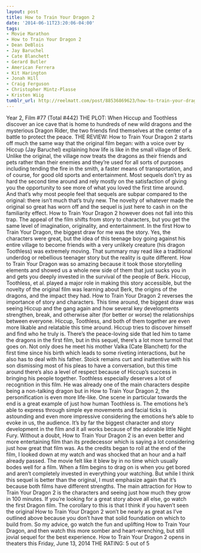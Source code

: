 ```yaml
---
layout: post
title: How to Train Your Dragon 2
date: '2014-06-11T23:20:06-04:00'
tags:
- Movie Marathon
- How to Train Your Dragon 2
- Dean DeBlois
- Jay Baruchel
- Cate Blanchett
- Gerard Butler
- American Ferrera
- Kit Harington
- Jonah Hill
- Craig Ferguson
- Christopher Mintz-Plasse
- Kristen Wiig
tumblr_url: http://reelmatt.com/post/88536869623/how-to-train-your-dragon-2
---
```



Year 2, Film #77 (Total #442)
THE PLOT: When Hiccup and Toothless discover an ice cave that is home to hundreds of new wild dragons and the mysterious Dragon Rider, the two friends find themselves at the center of a battle to protect the peace.
THE REVIEW: How to Train Your Dragon 2 starts off much the same way that the original film began: with a voice over by Hiccup (Jay Baruchel) explaining how life is like in the small village of Berk. Unlike the original, the village now treats the dragons as their friends and pets rather than their enemies and they’re used for all sorts of purposes including tending the fire in the smith, a faster means of transportation, and of course, for good old sports and entertainment. Most sequels don’t try as hard the second time around and rely mostly on the satisfaction of giving you the opportunity to see more of what you loved the first time around. And that’s why most people feel that sequels are subpar compared to the original: there isn’t much that’s truly new. The novelty of whatever made the original so great has worn off and the sequel is just here to cash in on the familiarity effect. How to Train Your Dragon 2 however does not fall into this trap. The appeal of the film shifts from story to characters, but you get the same level of imagination, originality, and entertainment.
In the first How to Train Your Dragon, the biggest draw for me was the story. Yes, the characters were great, but the idea of this teenage boy going against his entire village to become friends with a very unlikely creature (his dragon Toothless) was extremely moving. That summary may read like a traditional underdog or rebellious teenager story but the reality is quite different. How to Train Your Dragon was so amazing because it took those storytelling elements and showed us a whole new side of them that just sucks you in and gets you deeply invested in the survival of the people of Berk. Hiccup, Toothless, et al. played a major role in making this story accessible, but the novelty of the original film was learning about Berk, the origins of the dragons, and the impact they had.
How to Train Your Dragon 2 reverses the importance of story and characters. This time around, the biggest draw was seeing Hiccup and the gang again and how several key developments strengthen, break, and otherwise alter (for better or worse) the relationships between everyone. Hiccup, Toothless, and both of them together are even more likable and relatable this time around. Hiccup tries to discover himself and find who he truly is. There’s the peace-loving side that led him to tame the dragons in the first film, but in this sequel, there’s a lot more turmoil that goes on. Not only does he meet his mother Valka (Cate Blanchett) for the first time since his birth which leads to some riveting interactions, but he also has to deal with his father. Stoick remains curt and inattentive with his son dismissing most of his pleas to have a conversation, but this time around there’s also a level of respect because of Hiccup’s success in bringing his people together.
Toothless especially deserves a lot of recognition in this film. He was already one of the main characters despite being a non-talking dragon but in How to Train Your Dragon 2, the personification is even more life-like. One scene in particular towards the end is a great example of just how human Toothless is. The emotions he’s able to express through simple eye movements and facial ticks is astounding and even more impressive considering the emotions he’s able to evoke in us, the audience. It’s by far the biggest character and story development in the film and it all works because of the adorable little Night Fury.
Without a doubt, How to Train Your Dragon 2 is an even better and more entertaining film than its predecessor which is saying a lot considering just how great that film was. As the credits began to roll at the end of the film, I looked down at my watch and was shocked that an hour and a half already passed. The movie felt like it blew by in no time which usually bodes well for a film. When a film begins to drag on is when you get bored and aren’t completely invested in everything your watching. But while I think this sequel is better than the original, I must emphasize again that it’s because both films have different strengths. The main attraction for How to Train Your Dragon 2 is the characters and seeing just how much they grow in 100 minutes. If you’re looking for a great story above all else, go watch the first Dragon film. The corollary to this is that I think if you haven’t seen the original How to Train Your Dragon 2 won’t be nearly as great as I’ve outlined above because you don’t have that solid foundation on which to build from. So my advice, go watch the fun and uplifting How to Train Your Dragon, and then watch this more somber and heart-wrenching, but still jovial sequel for the best experience.
How to Train Your Dragon 2 opens in theaters this Friday, June 13, 2014
THE RATING: 5 out of 5
